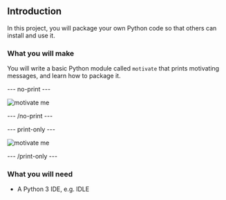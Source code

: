## Introduction

In this project, you will package your own Python code so that others can install and use it.

### What you will make

You will write a basic Python module called `motivate` that prints motivating messages, and learn how to package it.

--- no-print ---

![motivate me](images/motivate_me.gif)

--- /no-print ---

--- print-only ---

![motivate me](images/motivate_me.PNG)

--- /print-only ---


### What you will need

+ A Python 3 IDE, e.g. IDLE


